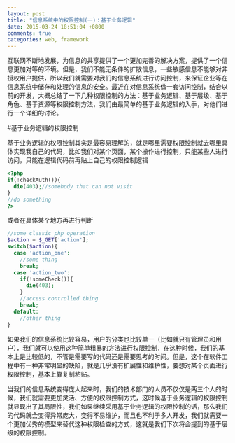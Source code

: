 ```yaml
---
layout: post
title: "信息系统中的权限控制(一)：基于业务逻辑"
date: 2015-03-24 18:51:04 +0800
comments: true
categories: web, framework
---
```


互联网不断地发展，为信息的共享提供了一个更加完善的解决方案，提供了一个信息更加对等的环境。但是，我们不能无条件的扩散信息，一些敏感信息不能够对非授权用户提供，所以我们就需要对我们的信息系统进行访问控制，来保证企业等在信息系统中储存和处理的信息的安全。最近在对信息系统做一套访问控制，结合以前的开发，大概总结了一下几种权限控制的方法：基于业务逻辑、基于层级、基于角色、基于资源等权限控制方法，我们由最简单的基于业务逻辑的入手，对他们进行一个详细的讨论。

<!--more-->

#基于业务逻辑的权限控制

基于业务逻辑的权限控制其实是最容易理解的，就是哪里需要权限控制就去哪里具体实现我自己的代码，比如我们对某个页面，某个操作进行控制，只能某些人进行访问，只能在逻辑代码前再贴上自己的权限控制逻辑

```php SomePage.php
<?php
if(!checkAuth()){
  die(403);//somebody that can not visit
}
//do something 
?>
```

或者在具体某个地方再进行判断
```php SomeOtherPage.php
//some classic php operation
$action = $_GET['action'];
switch($action){
  case 'action_one':
    //some thing
    break;
  case 'action_two':
    if(!someCheck()){
      die(403);
    }
    //access controlled thing
    break;
  default:
    //other thing
}
```

如果我们的信息系统比较容易，用户的分类也比较单一（比如就只有管理员和用户），我们就可以使用这种简单粗暴的方法进行权限控制，在这种时候，我们的基本上是比较低的，不管是需要写的代码还是需要思考的时间。但是，这个在软件工程中有一种非常明显的缺陷，就是几乎没有扩展性和维护性，要想对某个页面进行权限控制，基本上靠复制粘贴。

当我们的信息系统变得庞大起来时，我们的技术部门的人员不仅仅是两三个人的时候，我们就需要更加灵活、方便的权限控制方式，这时候基于业务逻辑的权限控制就显现出了其局限性，我们如果继续采用基于业务逻辑的权限控制的话，那么我们的代码就会变得异常庞大，变得不易维护，而且也不利于多人开发，我们就需要一个更加优秀的模型来替代这种权限检查的方式，这就是我们下次将会提到的基于层级的权限控制。

